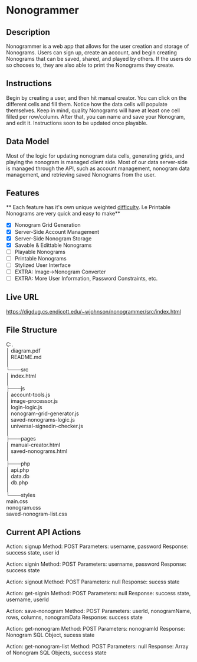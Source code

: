 # Nonogrammer 

## Description 

Nonogrammer is a web app that allows for the user creation and storage of Nonograms. Users can sign up, create an account, and begin creating Nonograms that can be saved, shared, and played by others. If the users do so chooses to, they are also able to print the Nonograms they create. 

## Instructions 

Begin by creating a user, and then hit manual creator. You can click on the different cells and fill them. Notice how the data cells will populate themselves. Keep in mind, quality Nonograms will have at least one cell filled per row/column. After that, you can name and save your Nonogram, and edit it. Instructions soon to be updated once playable.

## Data Model
Most of the logic for updating nonogram data cells, generating grids, and playing the nonogram is managed client side. Most of our data server-side is managed through the API, such as account management, nonogram data management, and retrieving saved Nonograms from the user. 

## Features 
** Each feature has it's own unique weighted <ins>difficulty</ins>. I.e Printable Nonograms are very quick and easy to make**
- [x] Nonogram Grid Generation 
- [x] Server-Side Account Management
- [x] Server-Side Nonogram Storage 
- [x] Savable & Edittable Nonograms 
- [ ] Playable Nonograms 
- [ ] Printable Nonograms 
- [ ] Stylized User Interface 
- [ ] EXTRA: Image->Nonogram Converter
- [ ] EXTRA: More User Information, Password Constraints, etc. 
 
## Live URL 
https://digdug.cs.endicott.edu/~wjohnson/nonogrammer/src/index.html

## File Structure
C:.  
│   diagram.pdf  
│   README.md  
│  
└───src  
    │   index.html  
    │  
    ├───js  
    │       account-tools.js  
    │       image-processor.js  
    │       login-logic.js  
    │       nonogram-grid-generator.js  
    │       saved-nonograms-logic.js  
    │       universal-signedin-checker.js  
    │  
    ├───pages  
    │       manual-creator.html  
    │       saved-nonograms.html  
    │  
    ├───php  
    │       api.php  
    │       data.db  
    │       db.php  
    │  
    └───styles  
            main.css  
            nonogram.css  
            saved-nonogram-list.css  

## Current API Actions  

Action: signup
Method: POST
Parameters: username, password
Response: success state, user id 


Action: signin 
Method: POST
Parameters: username, password
Response: success state 


Action: signout
Method: POST
Parameters: null
Response: sucess state 


Action: get-signin
Method: POST
Parameters: null
Response: success state, username, userId


Action: save-nonogram 
Method: POST 
Parameters: userId, nonogramName, rows, columns, nonogramData
Response: success state 


Action: get-nonogram
Method: POST
Parameters: nonogramId
Response: Nonogram SQL Object, sucess state 


Action: get-nonogram-list
Method: POST
Parameters: null
Response: Array of Nonogram SQL Objects, success state 




